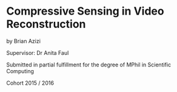 # Compressive Sensing in Video Reconstruction #

by Brian Azizi

Supervisor: Dr Anita Faul

Submitted in partial fulfillment for the degree of MPhil in Scientific Computing

Cohort 2015 / 2016
